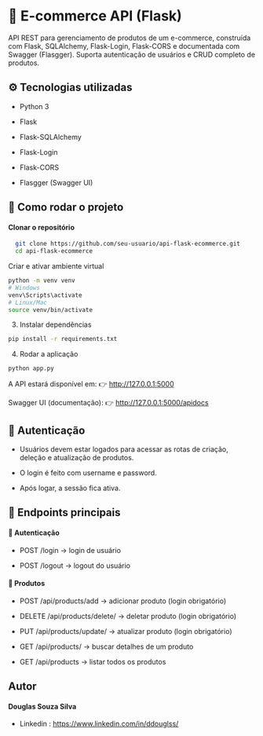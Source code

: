 
# 🛒 E-commerce API (Flask)

API REST para gerenciamento de produtos de um e-commerce, construída com Flask, SQLAlchemy, Flask-Login, Flask-CORS e documentada com Swagger (Flasgger).
Suporta autenticação de usuários e CRUD completo de produtos.


## ⚙️ Tecnologias utilizadas

- Python 3

- Flask

- Flask-SQLAlchemy

- Flask-Login

- Flask-CORS

- Flasgger (Swagger UI)



## 🚀 Como rodar o projeto

#### Clonar o repositório

```bash
  git clone https://github.com/seu-usuario/api-flask-ecommerce.git
  cd api-flask-ecommerce
```

Criar e ativar ambiente virtual
```bash
python -m venv venv
# Windows
venv\Scripts\activate
# Linux/Mac
source venv/bin/activate
```

3. Instalar dependências
```bash
pip install -r requirements.txt
```

4. Rodar a aplicação
```bash
python app.py
```

A API estará disponível em:
👉 http://127.0.0.1:5000

Swagger UI (documentação):
👉 http://127.0.0.1:5000/apidocs

    
## 🔑 Autenticação

- Usuários devem estar logados para acessar as rotas de criação, deleção e atualização de produtos.

- O login é feito com username e password.

- Após logar, a sessão fica ativa.
## 📌 Endpoints principais

#### 👤 Autenticação

- POST /login → login de usuário

- POST /logout → logout do usuário

#### 🛒 Produtos

- POST /api/products/add → adicionar produto (login obrigatório)

- DELETE /api/products/delete/<id> → deletar produto (login obrigatório)

- PUT /api/products/update/<id> → atualizar produto (login obrigatório)

- GET /api/products/<id> → buscar detalhes de um produto

- GET /api/products → listar todos os produtos

## Autor
#### Douglas Souza Silva
- Linkedin : https://www.linkedin.com/in/ddouglss/
